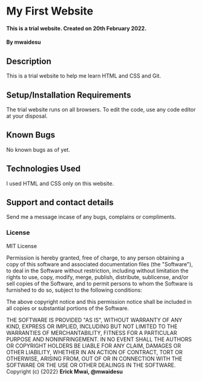 # My First Website
#### This is a trial website. Created on 20th February 2022.
#### By **mwaidesu**

## Description
This is a trial website to help me learn HTML and CSS and Git.

## Setup/Installation Requirements
The trial website runs on all browsers. To edit the code, use any code editor at your disposal.
## Known Bugs
No known bugs as of yet.

## Technologies Used
I used HTML and CSS only on this website.

## Support and contact details
Send me a message incase of any bugs, complains or compliments.

### License
MIT License

Permission is hereby granted, free of charge, to any person obtaining a copy
of this software and associated documentation files (the "Software"), to deal
in the Software without restriction, including without limitation the rights
to use, copy, modify, merge, publish, distribute, sublicense, and/or sell
copies of the Software, and to permit persons to whom the Software is
furnished to do so, subject to the following conditions:

The above copyright notice and this permission notice shall be included in all
copies or substantial portions of the Software.

THE SOFTWARE IS PROVIDED "AS IS", WITHOUT WARRANTY OF ANY KIND, EXPRESS OR
IMPLIED, INCLUDING BUT NOT LIMITED TO THE WARRANTIES OF MERCHANTABILITY,
FITNESS FOR A PARTICULAR PURPOSE AND NONINFRINGEMENT. IN NO EVENT SHALL THE
AUTHORS OR COPYRIGHT HOLDERS BE LIABLE FOR ANY CLAIM, DAMAGES OR OTHER
LIABILITY, WHETHER IN AN ACTION OF CONTRACT, TORT OR OTHERWISE, ARISING FROM,
OUT OF OR IN CONNECTION WITH THE SOFTWARE OR THE USE OR OTHER DEALINGS IN THE
SOFTWARE.
Copyright (c) {2022} **Erick Mwai, @mwaidesu**
